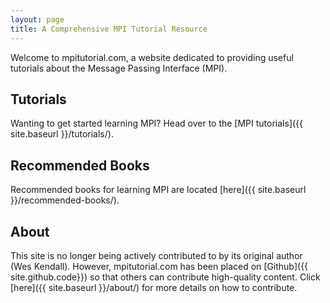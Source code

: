 ```yaml
---
layout: page
title: A Comprehensive MPI Tutorial Resource
---
```


Welcome to mpitutorial.com, a website dedicated to providing useful tutorials about the Message Passing Interface (MPI).

## Tutorials
Wanting to get started learning MPI? Head over to the [MPI tutorials]({{ site.baseurl }}/tutorials/).

## Recommended Books
Recommended books for learning MPI are located [here]({{ site.baseurl }}/recommended-books/).

## About
This site is no longer being actively contributed to by its original author (Wes Kendall). However, mpitutorial.com has been placed on [Github]({{ site.github.code}}) so that others can contribute high-quality content. Click [here]({{ site.baseurl }}/about/) for more details on how to contribute.
